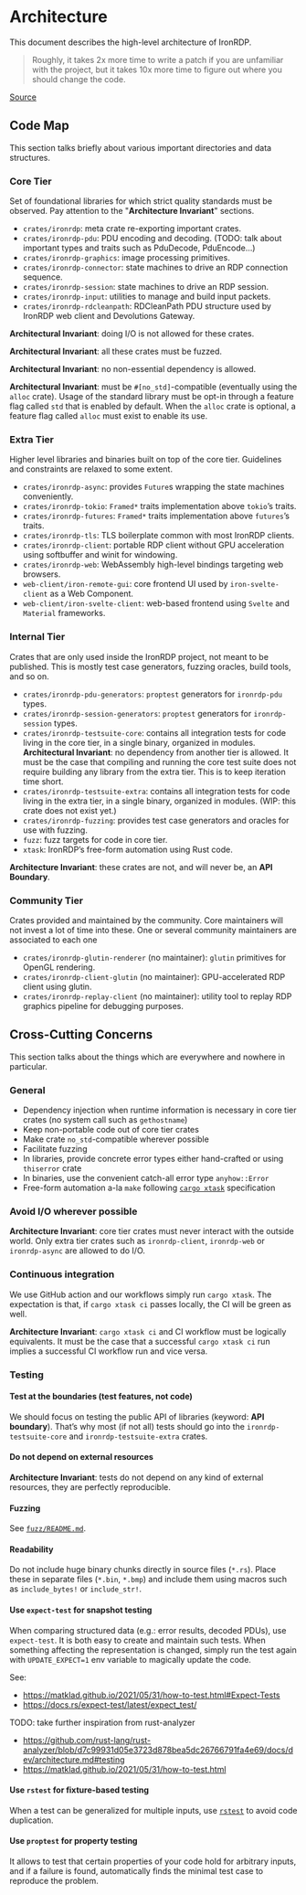 # Architecture

This document describes the high-level architecture of IronRDP.

> Roughly, it takes 2x more time to write a patch if you are unfamiliar with the
> project, but it takes 10x more time to figure out where you should change the
> code.

[Source](https://matklad.github.io/2021/02/06/ARCHITECTURE.md.html)

## Code Map

This section talks briefly about various important directories and data structures.

### Core Tier

Set of foundational libraries for which strict quality standards must be observed.
Pay attention to the "**Architecture Invariant**" sections.

- `crates/ironrdp`: meta crate re-exporting important crates.
- `crates/ironrdp-pdu`: PDU encoding and decoding. (TODO: talk about important types and traits such as PduDecode, PduEncode…)
- `crates/ironrdp-graphics`: image processing primitives.
- `crates/ironrdp-connector`: state machines to drive an RDP connection sequence.
- `crates/ironrdp-session`: state machines to drive an RDP session.
- `crates/ironrdp-input`: utilities to manage and build input packets.
- `crates/ironrdp-rdcleanpath`: RDCleanPath PDU structure used by IronRDP web client and Devolutions Gateway.

**Architectural Invariant**: doing I/O is not allowed for these crates.

**Architectural Invariant**: all these crates must be fuzzed.

**Architectural Invariant**: no non-essential dependency is allowed.

**Architectural Invariant**: must be `#[no_std]`-compatible (eventually using the `alloc` crate). Usage of the standard
library must be opt-in through a feature flag called `std` that is enabled by default. When the `alloc` crate is optional,
a feature flag called `alloc` must exist to enable its use.

### Extra Tier

Higher level libraries and binaries built on top of the core tier.
Guidelines and constraints are relaxed to some extent.

- `crates/ironrdp-async`: provides `Future`s wrapping the state machines conveniently.
- `crates/ironrdp-tokio`: `Framed*` traits implementation above `tokio`’s traits.
- `crates/ironrdp-futures`: `Framed*` traits implementation above `futures`’s traits.
- `crates/ironrdp-tls`: TLS boilerplate common with most IronRDP clients.
- `crates/ironrdp-client`: portable RDP client without GPU acceleration using softbuffer and winit for windowing.
- `crates/ironrdp-web`: WebAssembly high-level bindings targeting web browsers.
- `web-client/iron-remote-gui`: core frontend UI used by `iron-svelte-client` as a Web Component.
- `web-client/iron-svelte-client`: web-based frontend using `Svelte` and `Material` frameworks.

### Internal Tier

Crates that are only used inside the IronRDP project, not meant to be published.
This is mostly test case generators, fuzzing oracles, build tools, and so on.

- `crates/ironrdp-pdu-generators`: `proptest` generators for `ironrdp-pdu` types.
- `crates/ironrdp-session-generators`: `proptest` generators for `ironrdp-session` types.
- `crates/ironrdp-testsuite-core`: contains all integration tests for code living in the core tier, in a single binary,
  organized in modules. **Architectural Invariant**: no dependency from another tier is allowed.
  It must be the case that compiling and running the core test suite does not require building any library from
  the extra tier. This is to keep iteration time short.
- `crates/ironrdp-testsuite-extra`: contains all integration tests for code living in the extra tier, in a single binary,
  organized in modules. (WIP: this crate does not exist yet.)
- `crates/ironrdp-fuzzing`: provides test case generators and oracles for use with fuzzing.
- `fuzz`: fuzz targets for code in core tier.
- `xtask`: IronRDP’s free-form automation using Rust code.

**Architecture Invariant**: these crates are not, and will never be, an **API Boundary**.

### Community Tier

Crates provided and maintained by the community.
Core maintainers will not invest a lot of time into these.
One or several community maintainers are associated to each one 

- `crates/ironrdp-glutin-renderer` (no maintainer): `glutin` primitives for OpenGL rendering.
- `crates/ironrdp-client-glutin` (no maintainer): GPU-accelerated RDP client using glutin.
- `crates/ironrdp-replay-client` (no maintainer): utility tool to replay RDP graphics pipeline for debugging purposes.

## Cross-Cutting Concerns

This section talks about the things which are everywhere and nowhere in particular.

### General

- Dependency injection when runtime information is necessary in core tier crates (no system call such as `gethostname`)
- Keep non-portable code out of core tier crates
- Make crate `no_std`-compatible wherever possible
- Facilitate fuzzing
- In libraries, provide concrete error types either hand-crafted or using `thiserror` crate
- In binaries, use the convenient catch-all error type `anyhow::Error`
- Free-form automation a-la `make` following [`cargo xtask`](https://github.com/matklad/cargo-xtask) specification

### Avoid I/O wherever possible

**Architecture Invariant**: core tier crates must never interact with the outside world. Only extra tier crates
such as `ironrdp-client`, `ironrdp-web` or `ironrdp-async` are allowed to do I/O.

### Continuous integration

We use GitHub action and our workflows simply run `cargo xtask`.
The expectation is that, if `cargo xtask ci` passes locally, the CI will be green as well.

**Architecture Invariant**: `cargo xtask ci` and CI workflow must be logically equivalents. It must
be the case that a successful `cargo xtask ci` run implies a successful CI workflow run and vice versa.

### Testing

#### Test at the boundaries (test features, not code)

We should focus on testing the public API of libraries (keyword: **API boundary**).
That’s why most (if not all) tests should go into the `ironrdp-testsuite-core` and `ironrdp-testsuite-extra` crates.

#### Do not depend on external resources

**Architecture Invariant**: tests do not depend on any kind of external resources, they are perfectly reproducible.

#### Fuzzing

See [`fuzz/README.md`](../fuzz/README.md).

#### Readability

Do not include huge binary chunks directly in source files (`*.rs`). Place these in separate files (`*.bin`, `*.bmp`)
and include them using macros such as `include_bytes!` or `include_str!`.

#### Use `expect-test` for snapshot testing

When comparing structured data (e.g.: error results, decoded PDUs), use `expect-test`. It is both easy to create
and maintain such tests. When something affecting the representation is changed, simply run the test again with
`UPDATE_EXPECT=1` env variable to magically update the code.

See:
- <https://matklad.github.io/2021/05/31/how-to-test.html#Expect-Tests>
- <https://docs.rs/expect-test/latest/expect_test/>

TODO: take further inspiration from rust-analyzer
- https://github.com/rust-lang/rust-analyzer/blob/d7c99931d05e3723d878bea5dc26766791fa4e69/docs/dev/architecture.md#testing
- https://matklad.github.io/2021/05/31/how-to-test.html

#### Use `rstest` for fixture-based testing

When a test can be generalized for multiple inputs, use [`rstest`](https://github.com/la10736/rstest) to avoid code duplication.

#### Use `proptest` for property testing

It allows to test that certain properties of your code hold for arbitrary inputs, and if a failure
is found, automatically finds the minimal test case to reproduce the problem.
